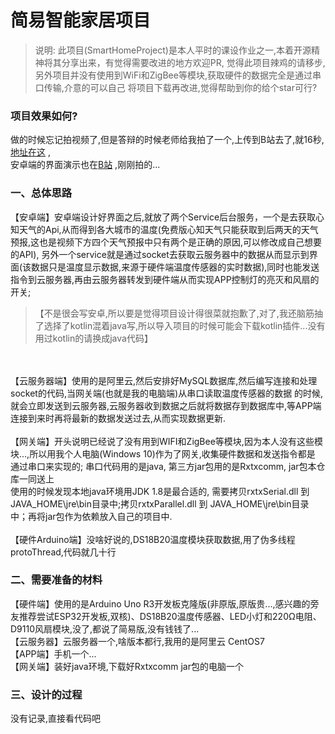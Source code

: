 # 简易智能家居项目
> 说明: 此项目(SmartHomeProject)是本人平时的课设作业之一,本着开源精神将其分享出来，有觉得需要改进的地方欢迎PR, 
>觉得此项目辣鸡的请移步, 另外项目并没有使用到WiFi和ZigBee等模块,获取硬件的数据完全是通过串口传输,介意的可以自己
>将项目下载再改进,觉得帮助到你的给个star可行?

### 项目效果如何?
做的时候忘记拍视频了,但是答辩的时候老师给我拍了一个,上传到B站去了,就16秒,[地址在这](https://www.bilibili.com/video/BV1bb4y1Q7DV/) ,
<br>
安卓端的界面演示也在[B站](https://www.bilibili.com/video/BV1eh411S7q2/) ,刚刚拍的...

### 一、总体思路
【安卓端】安卓端设计好界面之后,就放了两个Service后台服务，一个是去获取心知天气的Api,从而得到各大城市的温度(免费版心知天气只能获取到后两天的天气预报,这也是视频下方四个天气预报中只有两个是正确的原因,可以修改成自己想要的API),
另外一个service就是通过socket去获取云服务器中的数据从而显示到界面(该数据只是温度显示数据,来源于硬件端温度传感器的实时数据),同时也能发送指令到云服务器,再由云服务器转发到硬件端从而实现APP控制灯的亮灭和风扇的开关;<br>
> 【不是很会写安卓,所以要是觉得项目设计得很菜就抱歉了,对了,我还脑筋抽了选择了kotlin混着java写,所以导入项目的时候可能会下载kotlin插件...没有用过kotlin的请换成java代码】

<br>
<br>
【云服务器端】使用的是阿里云,然后安排好MySQL数据库,然后编写连接和处理socket的代码,当网关端(也就是我的电脑端)从串口读取温度传感器的数据
的时候,就会立即发送到云服务器,云服务器收到数据之后就将数据存到数据库中,等APP端连接到来时再将最新的数据发送过去,从而实现数据更新.
<br>
<br>
【网关端】开头说明已经说了没有用到WIFI和ZigBee等模块,因为本人没有这些模块...,所以用我个人电脑(Windows 10)作为了网关,收集硬件数据和发送指令都是
通过串口来实现的; 串口代码用的是java, 第三方jar包用的是Rxtxcomm, jar包本仓库一同送上 <br >
使用的时候发现本地java环境用JDK 1.8是最合适的,
需要拷贝rxtxSerial.dll 到 JAVA_HOME\jre\bin目录中;拷贝rxtxParallel.dll 到 JAVA_HOME\jre\bin目录中；再将jar包作为依赖放入自己的项目中.
<br>
<br>
【硬件Arduino端】没啥好说的,DS18B20温度模块获取数据,用了伪多线程protoThread,代码就几十行

### 二、需要准备的材料
【硬件端】使用的是Arduino Uno R3开发板克隆版(非原版,原版贵...,感兴趣的旁友推荐尝试ESP32开发板,双核)、DS18B20温度传感器、LED小灯和220Ω电阻、
D9110风扇模块,没了,都说了简易版,没有钱钱了...
<br>
【云服务器】云服务器一个,啥版本都行,我用的是阿里云 CentOS7
<br>
【APP端】手机一个...
<br>
【网关端】装好java环境,下载好Rxtxcomm jar包的电脑一个

### 三、设计的过程
没有记录,直接看代码吧